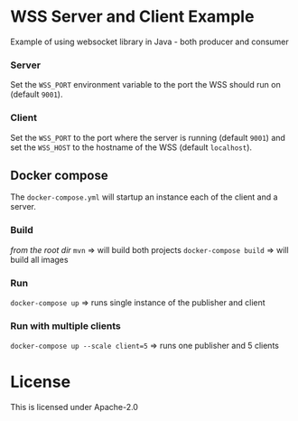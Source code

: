 # WSS Server and Client Example
Example of using websocket library in Java - both producer and consumer

### Server
Set the `WSS_PORT` environment variable to the port the WSS should run on (default `9001`).

### Client
Set the `WSS_PORT` to the port where the server is running (default `9001`) and set the `WSS_HOST` to the hostname of the WSS (default `localhost`).

## Docker compose
The `docker-compose.yml` will startup an instance each of the client and a server.

### Build
_from the root dir_
`mvn` => will build both projects
`docker-compose build` => will build all images

### Run
`docker-compose up` => runs single instance of the publisher and client

### Run with multiple clients
`docker-compose up --scale client=5` => runs one publisher and 5 clients

# License
This is licensed under Apache-2.0

